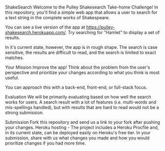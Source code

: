 ShakeSearch
Welcome to the Pulley Shakesearch Take-home Challenge! In this repository, you'll find a simple web app that allows a user to search for a text string in the complete works of Shakespeare.

You can see a live version of the app at https://pulley-shakesearch.herokuapp.com/. Try searching for "Hamlet" to display a set of results.

In it's current state, however, the app is in rough shape. The search is case sensitive, the results are difficult to read, and the search is limited to exact matches.

Your Mission
Improve the app! Think about the problem from the user's perspective and prioritize your changes according to what you think is most useful.

You can approach this with a back-end, front-end, or full-stack focus.

Evaluation
We will be primarily evaluating based on how well the search works for users. A search result with a lot of features (i.e. multi-words and mis-spellings handled), but with results that are hard to read would not be a strong submission.

Submission
Fork this repository and send us a link to your fork after pushing your changes.
Heroku hosting - The project includes a Heroku Procfile and, in its current state, can be deployed easily on Heroku's free tier.
In your submission, share with us what changes you made and how you would prioritize changes if you had more time.

